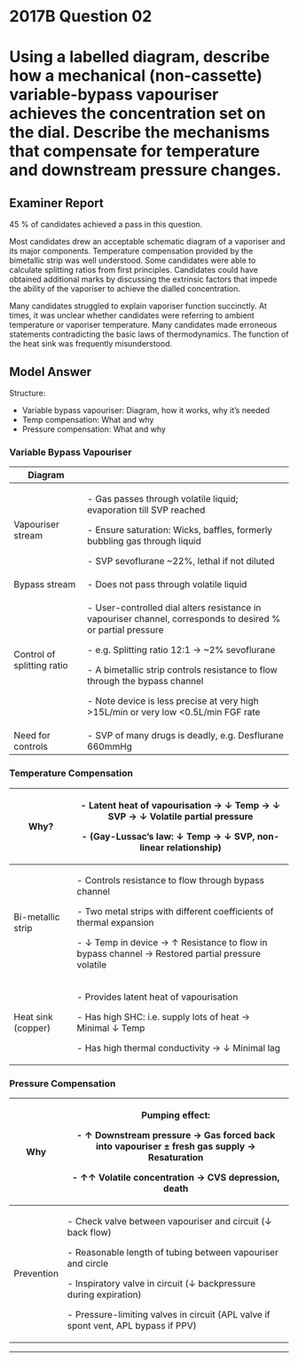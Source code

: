 <div class = "saq"> 

# 2017B Question 02 
# Using a labelled diagram, describe how a mechanical (non-cassette) variable-bypass vapouriser achieves the concentration set on the dial. Describe the mechanisms that compensate for temperature and downstream pressure changes.


## Examiner Report
45 % of candidates achieved a pass in this question.


Most candidates drew an acceptable schematic diagram of a vaporiser and its major components. Temperature compensation provided by the bimetallic strip was well understood. Some candidates were able to calculate splitting ratios from first principles. Candidates could have obtained additional marks by discussing the extrinsic factors that impede the ability of the vaporiser to achieve the dialled concentration.


Many candidates struggled to explain vaporiser function succinctly. At times, it was unclear whether candidates were referring to ambient temperature or vaporiser temperature. Many candidates made erroneous statements contradicting the basic laws of thermodynamics. The function of the heat sink was frequently misunderstood.

## Model Answer
Structure:
- Variable bypass vapouriser: Diagram, how it works, why it’s needed
- Temp compensation: What and why
- Pressure compensation: What and why

### Variable Bypass Vapouriser

|Diagram||
| -- | -- |
|Vapouriser stream|<p>- Gas passes through volatile liquid; evaporation till SVP reached</p><p>- Ensure saturation: Wicks, baffles, formerly bubbling gas through liquid</p><p>- SVP sevoflurane ~22%, lethal if not diluted</p>|
|Bypass stream|- Does not pass through volatile liquid|
|Control of splitting ratio|<p>- User-controlled dial alters resistance in vapouriser channel, corresponds to desired % or partial pressure</p><p>- e.g. Splitting ratio 12:1 → ~2% sevoflurane</p><p>- A bimetallic strip controls resistance to flow through the bypass channel</p><p>- Note device is less precise at very high >15L/min or very low <0.5L/min FGF rate</p>|
|Need for controls|- SVP of many drugs is deadly, e.g. Desflurane 660mmHg|

### Temperature Compensation

|Why?|<p>- Latent heat of vapourisation → ↓ Temp → ↓ SVP → ↓ Volatile partial pressure</p><p>- (Gay-Lussac’s law: ↓ Temp → ↓ SVP, non-linear relationship)</p>|
| -- | -- |
|Bi-metallic strip|<p>- Controls resistance to flow through bypass channel</p><p>- Two metal strips with different coefficients of thermal expansion</p><p>- ↓ Temp in device → ↑ Resistance to flow in bypass channel → Restored partial pressure volatile</p>|
|Heat sink (copper)|<p>- Provides latent heat of vapourisation</p><p>- Has high SHC: i.e. supply lots of heat → Minimal ↓ Temp</p><p>- Has high thermal conductivity → ↓ Minimal lag</p>|

### Pressure Compensation

|Why|<p>Pumping effect:</p><p>- ↑ Downstream pressure → Gas forced back into vapouriser ± fresh gas supply → Resaturation</p><p>- ↑↑ Volatile concentration → CVS depression, death</p>|
| -- | -- |
|Prevention|<p>- Check valve between vapouriser and circuit (↓ back flow)</p><p>- Reasonable length of tubing between vapouriser and circle</p><p>- Inspiratory valve in circuit (↓ backpressure during expiration)</p><p>- Pressure-limiting valves in circuit (APL valve if spont vent, APL bypass if PPV)</p>|



--- 

</div>